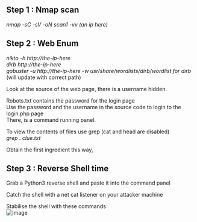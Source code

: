 ## Step 1 : Nmap scan

_nmap -sC -sV -oN scan1 -vv (an ip here)_

## Step 2 : Web Enum

_nikto -h http://the-ip-here_  
_dirb http://the-ip-here_  
_gobuster -u http://the-ip-here -w usr/share/wordlists/dirb/wordlist for dirb_  
(will update with correct path)

Look at the source of the web page, there is a username hidden.

Robots.txt contains the password for the login page  
Use the password and the username in the source code to login to the login.php page  
There, is a command running panel.

To view the contents of files use grep (cat and head are disabled)  
_grep . clue.txt_

Obtain the first ingredient this way,


## Step 3 : Reverse Shell time

Grab a Python3 reverse shell and paste it into the command panel

Catch the shell with a net cat listener on your attacker machine

Stabilise the shell with these commands  
![image](https://user-images.githubusercontent.com/12968503/124804662-75b46100-df52-11eb-8607-432f12fb2d18.png)
